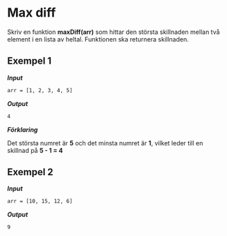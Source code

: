 # Max diff

Skriv en funktion **maxDiff(arr)** som hittar den största skillnaden mellan två element i en lista av heltal. Funktionen ska returnera skillnaden.

## Exempel 1

**_Input_**

```bash
arr = [1, 2, 3, 4, 5]
```

**_Output_**

```bash
4
```

**_Förklaring_**

Det största numret är **5** och det minsta numret är **1**, vilket leder till en skillnad på **5 - 1 = 4**

## Exempel 2

**_Input_**

```bash
arr = [10, 15, 12, 6]
```

**_Output_**

```bash
9
```
